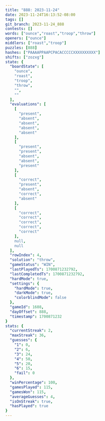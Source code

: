 ```yaml
---
title: "888: 2023-11-24"
date: 2023-11-24T16:13:52-08:00
tags: []
git_branch: 2023-11-24_888
contests: []
words: ["ounce","roast","troop","throw"]
openers: ["ounce"]
middlers: ["roast","troop"]
puzzles: [888]
hashes: ["PAAAAPPAAPCPACACCCCCXXXXXXXXXX"]
shifts: ["zozxg"]
state: {
  "boardState": [
    "ounce",
    "roast",
    "troop",
    "throw",
    "",
    ""
  ],
  "evaluations": [
    [
      "present",
      "absent",
      "absent",
      "absent",
      "absent"
    ],
    [
      "present",
      "present",
      "absent",
      "absent",
      "present"
    ],
    [
      "correct",
      "present",
      "absent",
      "correct",
      "absent"
    ],
    [
      "correct",
      "correct",
      "correct",
      "correct",
      "correct"
    ],
    null,
    null
  ],
  "rowIndex": 4,
  "solution": "throw",
  "gameStatus": "WIN",
  "lastPlayedTs": 1700871232792,
  "lastCompletedTs": 1700871232792,
  "hardMode": true,
  "settings": {
    "hardMode": true,
    "darkMode": true,
    "colorblindMode": false
  },
  "gameId": 1608,
  "dayOffset": 888,
  "timestamp": 1700871232
}
stats: {
  "currentStreak": 2,
  "maxStreak": 36,
  "guesses": {
    "1": 0,
    "2": 6,
    "3": 24,
    "4": 50,
    "5": 20,
    "6": 15,
    "fail": 0
  },
  "winPercentage": 100,
  "gamesPlayed": 115,
  "gamesWon": 115,
  "averageGuesses": 4,
  "isOnStreak": true,
  "hasPlayed": true
}
---
```

<!-- more -->
